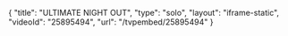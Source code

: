 {
    "title": "ULTIMATE NIGHT OUT",
    "type": "solo",
    "layout": "iframe-static",
    "videoId": "25895494",
    "url": "\/tvpembed\/25895494"
}
